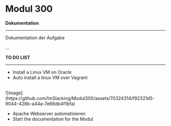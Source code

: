 # Modul 300
__Dokumentation__

---

Dokumentation der Aufgabe

...

__TO DO LIST__

---

- Install a Linux VM on Oracle
- Auto install a linux VM over Vagrant

<br>
![image](https://github.com/ImSlacking/Modul300/assets/70324314/f92321d5-9044-428b-a44a-7e66db4f1bfa)
<br>

- Apache Webserver automatisieren
- Start the documentation for the Modul
